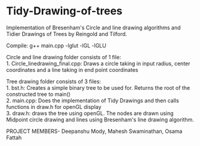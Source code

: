 # Tidy-Drawing-of-trees
Implementation of Bresenham's Circle and line drawing algorithms and Tidier Drawings of Trees by Reingold and Tilford.

Compile: g++ main.cpp -lglut -lGL -lGLU

Circle and line drawing folder consists of 1 file:  
	1. Circle_linedrawing_final.cpp: Draws a circle taking in input radius, center coordinates and a line taking in end point coordinates  
  
Tree drawing folder consists of 3 files:  
	1. bst.h: Creates a simple binary tree to be used for. Returns the root of the constructed tree to main()  
	2. main.cpp: Does the implementation of Tidy Drawings and then calls functions in draw.h for openGL display  
	3. draw.h: draws the tree using openGL. The nodes are drawn using Midpoint circle drawing and lines using Bresenham's line drawing algorithm.  
  
  
PROJECT MEMBERS- Deepanshu Mody, Mahesh Swaminathan, Osama Fattah
